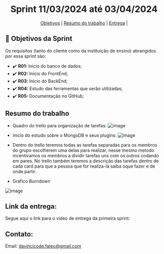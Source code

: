 <h1 align="center">  Sprint 11/03/2024 até 03/04/2024</h1>

<span id="topo">
<p align="center">
    <a href="#objetivo">Objetivos</a>  |  
<!--    <a href="#backlogs">Backlogs, Épicos & User Stories</a>  | --> 
    <a href="#resumo">Resumo do trabalho</a>  |  
    <a href="#entrega">Entrega</a> | 
</p>
   


## :dart: Objetivos da Sprint
<span id="objetivo">
    
Os requisitos (tanto do cliente como da instituição de ensino) abrangidos por essa sprint são: 
- :heavy_check_mark: **R01:** Inicio do banco de dados;
- :heavy_check_mark: **R02:** Inicio do FrontEnd;
- :heavy_check_mark: **R03:** Inicio do BackEnd;
- :heavy_check_mark: **R04:** Estudo das ferramentas que serão utilizadas;
- :heavy_check_mark: **R05:** Documentação no GitHub;

## Resumo do trabalho
<span id="resumo">
    
- Quadro do trello para organização de tarefas:
![image](https://github.com/Our-time-Fatec/API-2024_1-Documentacao/assets/125413068/fd2b6e65-6b85-43fa-b495-412ba7a791db)

- Inicio do estudo sobre o MongoDB e seus plugins:
![image](https://github.com/Our-time-Fatec/API-2024_1-Documentacao/assets/125413068/db6e056e-f192-4bd3-a984-a2141668ab93)
- Dentro do trello teremos todas as tarefas separadas para os membros do grupo escolherem uma delas para realizar, nesse mesmo metodo incentivamos os membros a dividir tarefas uns com os outros codando em pares. No trello também teremos a descrição das tarefas dentro de cada card para que a pessoa que for realiza-lá saiba oque fazer e de onde partir.

- Gráfico Burndown

![image](https://github.com/Our-time-Fatec/API-2024_1-Documentacao/assets/125413068/e0a9c34f-1319-44bc-9c85-2c5241cc0be1)

## Link da entrega:
<span id="entrega">
    
Segue aqui o link para o vídeo de entrega da primeira sprint: 

## Contato:
 Email: davincicode.fatec@gmail.com



 <!--

**Here are some ideas to get you started:**

🙋‍♀️ A short introduction - what is your organization all about?
🌈 Contribution guidelines - how can the community get involved?
👩‍💻 Useful resources - where can the community find your docs? Is there anything else the community should know?
🍿 Fun facts - what does your team eat for breakfast?
🧙 Remember, you can do mighty things with the power of [Markdown](https://docs.github.com/github/writing-on-github/getting-started-with-writing-and-formatting-on-github/basic-writing-and-formatting-syntax)
-->
